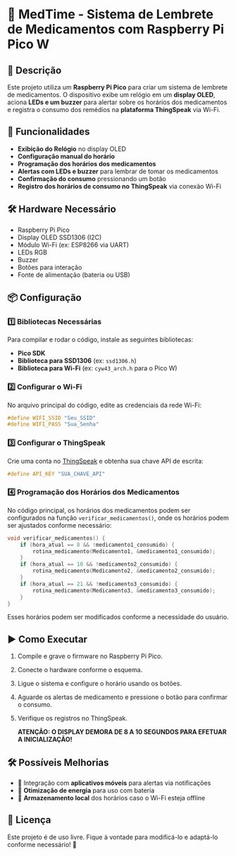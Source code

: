# 📌 MedTime - Sistema de Lembrete de Medicamentos com Raspberry Pi Pico W

## 📖 Descrição
Este projeto utiliza um **Raspberry Pi Pico** para criar um sistema de lembrete de medicamentos. O dispositivo exibe um relógio em um **display OLED**, aciona **LEDs e um buzzer** para alertar sobre os horários dos medicamentos e registra o consumo dos remédios na **plataforma ThingSpeak** via Wi-Fi.

## 🚀 Funcionalidades
- **Exibição do Relógio** no display OLED
- **Configuração manual do horário**
- **Programação dos horários dos medicamentos**
- **Alertas com LEDs e buzzer** para lembrar de tomar os medicamentos
- **Confirmação do consumo** pressionando um botão
- **Registro dos horários de consumo no ThingSpeak** via conexão Wi-Fi

## 🛠️ Hardware Necessário
- Raspberry Pi Pico
- Display OLED SSD1306 (I2C)
- Módulo Wi-Fi (ex: ESP8266 via UART)
- LEDs RGB
- Buzzer
- Botões para interação
- Fonte de alimentação (bateria ou USB)

## 📦 Configuração
### 1️⃣ **Bibliotecas Necessárias**
Para compilar e rodar o código, instale as seguintes bibliotecas:

- **Pico SDK**
- **Biblioteca para SSD1306** (ex: `ssd1306.h`)
- **Biblioteca para Wi-Fi** (ex: `cyw43_arch.h` para o Pico W)

### 2️⃣ **Configurar o Wi-Fi**
No arquivo principal do código, edite as credenciais da rede Wi-Fi:
```c
#define WIFI_SSID "Seu_SSID"
#define WIFI_PASS "Sua_Senha"
```

### 3️⃣ **Configurar o ThingSpeak**
Crie uma conta no [ThingSpeak](https://thingspeak.com/) e obtenha sua chave API de escrita:
```c
#define API_KEY "SUA_CHAVE_API"
```

### 4️⃣ **Programação dos Horários dos Medicamentos**
No código principal, os horários dos medicamentos podem ser configurados na função `verificar_medicamentos()`, onde os horários podem ser ajustados conforme necessário:
```c
void verificar_medicamentos() {
    if (hora_atual == 8 && !medicamento1_consumido) {
        rotina_medicamento(Medicamento1, &medicamento1_consumido);
    }
    if (hora_atual == 10 && !medicamento2_consumido) {
        rotina_medicamento(Medicamento2, &medicamento2_consumido);
    }
    if (hora_atual == 21 && !medicamento3_consumido) {
        rotina_medicamento(Medicamento3, &medicamento3_consumido);
    }
}
```
Esses horários podem ser modificados conforme a necessidade do usuário.

## ▶️ Como Executar
1. Compile e grave o firmware no Raspberry Pi Pico.
2. Conecte o hardware conforme o esquema.
3. Ligue o sistema e configure o horário usando os botões.
4. Aguarde os alertas de medicamento e pressione o botão para confirmar o consumo.
5. Verifique os registros no ThingSpeak.

   **ATENÇÃO: O DISPLAY DEMORA DE 8 A 10 SEGUNDOS PARA EFETUAR A INICIALIZAÇÃO!**

## 🛠 Possíveis Melhorias
- 📡 Integração com **aplicativos móveis** para alertas via notificações
- 🔋 **Otimização de energia** para uso com bateria
- 💾 **Armazenamento local** dos horários caso o Wi-Fi esteja offline

## 📜 Licença
Este projeto é de uso livre. Fique à vontade para modificá-lo e adaptá-lo conforme necessário! 🚀

